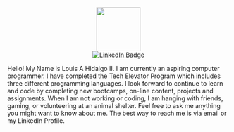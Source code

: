 <div id="header" align="center">
    <img src="https://media.giphy.com/media/v1.Y2lkPTc5MGI3NjExZ2llbjFrbnFjaXJkNWZzcTh0c2d3cXRrd2Z5Ymp6eHZsamFjcXQ5aCZlcD12MV9pbnRlcm5hbF9naWZfYnlfaWQmY3Q9Zw/qgQUggAC3Pfv687qPC/giphy.gif" width="100"/>
</div> 

<div id="badges" align="center">
    <a href="https://www.linkedin.com/in/louisahidalgo44/">
  <img src="https://img.shields.io/badge/LinkedIn-blue?style=for-the-badge&logo=linkedin&logoColor=white" alt="LinkedIn Badge"/>
    </a>
</div>


Hello! My Name is Louis A Hidalgo II. 
I am currently an aspiring computer programmer. 
I have completed the Tech Elevator Program which includes three different programming languages. 
I look forward to continue to learn and code by completing new bootcamps, on-line content, projects and assignments. 
When I am not working or coding, I am hanging with friends, gaming, or volunteering at an animal shelter. 
Feel free to ask me anything you might want to know about me. The best way to reach me is via email or my LinkedIn Profile.
